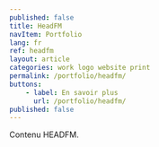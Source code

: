 ```yaml
---
published: false
title: HeadFM
navItem: Portfolio
lang: fr
ref: headfm
layout: article
categories: work logo website print
permalink: /portfolio/headfm/
buttons:
    - label: En savoir plus
      url: /portfolio/headfm/
published: false
---
```


Contenu HEADFM.
